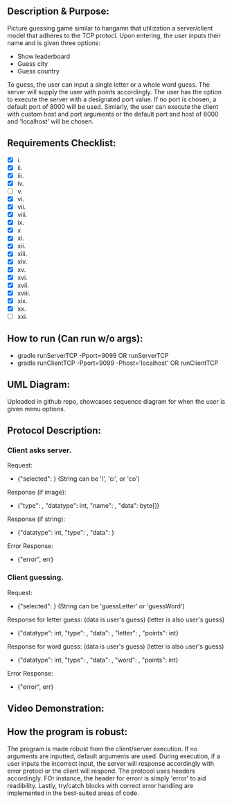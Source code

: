 ## Description & Purpose:

  Picture guessing game similar to hangamn that utilization a server/client model that adheres to the TCP protocl. Upon entering, the user inputs their name
  and is given three options:
  - Show leaderboard
  - Guess city
  - Guess country
  
  To guess, the user can input a single letter or a whole word guess. The server will supply the user with points accordingly. The user has the option to 
  execute the server with a designated port value. If no port is chosen, a default port of 8000 will be used. Simiarly, the user can execute the client with
  custom host and port arguments or the default port and host of 8000 and 'localhost' will be chosen.

## Requirements Checklist:
- [x] i.
- [x] ii.
- [x] iii.
- [x] iv.
- [ ] v.
- [x] vi.
- [x] vii.
- [x] viii.
- [x] ix.
- [x] x
- [x] xi.
- [x] xii.
- [x] xiii.
- [x] xiv.
- [x] xv.
- [x] xvi.
- [x] xvii.
- [x] xviii.
- [x] xix.
- [x] xx.
- [ ] xxi.

## How to run (Can run w/o args):
- gradle runServerTCP -Pport=9099 OR runServerTCP
- gradle runClientTCP -Pport=9099 -Phost='localhost' OR runClientTCP


## UML Diagram:
  Uploaded in github repo, showcases sequence diagram for when the user is given menu options.

## Protocol Description:
### Client asks server.
Request:
- {"selected": <String>} (String can be 'l', 'ci', or 'co')
 
 Response (if image):
- {"type": <String>, "datatype": int, "name": <String>, "data": byte[]}
 
 Response (if string):
- {"datatype": int, "type": <String>, "data": <String>}
 
 Error Response:
- {"error", err}
### Client guessing.
Request:
- {"selected": <String>} (String can be 'guessLetter' or 'guessWord')
 
Response for letter guess: (data is user's guess) (letter is also user's guess)
- {"datatype": int, "type": <String>, "data": <String>, "letter": <String>, "points": int}
 
Response for word guess: (data is user's guess) (letter is also user's guess)
- {"datatype": int, "type": <String>, "data": <String>, "word": <String>, "points": int}
 
 Error Response:
- {"error", err}

## Video Demonstration:



## How the program is robust:
  
  The program is made robust from the client/server execution. If no arguments are inputted, default arguments are used.
  During execution, if a user inputs the incorrect input, the server will response accordingly with error protocl or the
  client will respond. The protocol uses headers accordingly. FOr instance, the header for errorr is simply 'error' to 
  aid readibility. Lastly, try/catch blocks with correct error handling are implemented in the best-suited areas of code.
  
  
  
  
